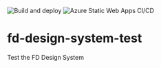 ![Build and deploy](https://github.com/willemliu/fd-design-system-test/workflows/Build%20and%20deploy/badge.svg)
![Azure Static Web Apps CI/CD](https://github.com/willemliu/fd-design-system-test/workflows/Azure%20Static%20Web%20Apps%20CI/CD/badge.svg)

# fd-design-system-test

Test the FD Design System
